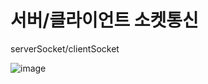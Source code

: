 # 서버/클라이언트 소켓통신
serverSocket/clientSocket

![image](https://user-images.githubusercontent.com/94349690/170868699-bfd68ab5-f5eb-4ec6-8f3b-19a9e27bf3bf.png)

